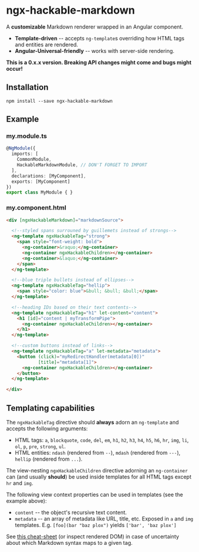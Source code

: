 # ngx-hackable-markdown

A **customizable** Markdown renderer wrapped in an Angular component.

- **Template-driven** -- accepts `ng-template`s overriding how HTML tags and entities are rendered.
- **Angular-Universal-friendly** -- works with server-side rendering.

**This is a 0.x.x version. Breaking API changes might come and bugs might occur!**

## Installation

```
npm install --save ngx-hackable-markdown
```

## Example

### my.module.ts
```typescript
@NgModule({
  imports: [
    CommonModule,
    HackableMarkdownModule, // DON'T FORGET TO IMPORT
  ],
  declarations: [MyComponent],
  exports: [MyComponent]
})
export class MyModule { }
```

### my.component.html
```html
<div [ngxHackableMarkdown]="markdownSource">

  <!--styled spans surrouned by guillemets instead of strongs-->
  <ng-template ngxHackableTag="strong">
    <span style="font-weight: bold">
      <ng-container>&raquo;</ng-container>
      <ng-container ngxHackableChildren></ng-container>
      <ng-container>&laquo;</ng-container>
    </span>
  </ng-template>

  <!--blue triple bullets instead of ellipses-->
  <ng-template ngxHackableTag="hellip">
    <span style="color: blue">&bull; &bull; &bull;</span>
  </ng-template>

  <!--heading IDs based on their text contents-->
  <ng-template ngxHackableTag="h1" let-content="content">
    <h1 [id]="content | myTransformPipe">
      <ng-container ngxHackableChildren></ng-container>
    </h1>
  </ng-template>

  <!--custom buttons instead of links-->
  <ng-template ngxHackableTag="a" let-metadata="metadata">
    <button (click)="myRedirectHandler(metadata[0])"
            [title]="metadata[1]">
      <ng-container ngxHackableChildren></ng-container>
    </button>
  </ng-template>

</div>
```

## Templating capabilities

The `ngxHackableTag` directive should **always** adorn an `ng-template` and accepts the following arguments:

- HTML tags: `a`, `blockquote`, `code`, `del`, `em`, `h1`, `h2`, `h3`, `h4`, `h5`, `h6`, `hr`, `img`, `li`, `ol`, `p`, `pre`, `strong`, `ul`.
- HTML entities: `ndash` (rendered from `--`), `mdash` (rendered from `---`), `hellip` (rendered from `...`).

The view-nesting `ngxHackableChildren` directive adorning an `ng-container` can (and usually **should**) be used inside templates for all HTML tags except `hr` and `img`.

The following view context properties can be used in templates (see the example above):

- `content` -- the object's recursive text content.
- `metadata` -- an array of metadata like URL, title, etc. Exposed in `a` and `img` templates. E.g. `[foo](bar "baz plox")` yields `['bar', 'baz plox']`

See [this cheat-sheet](https://github.com/adam-p/markdown-here/wiki/Markdown-Cheatsheet) (or inspect rendered DOM) in case of uncertainty about which Markdown syntax maps to a given tag.
